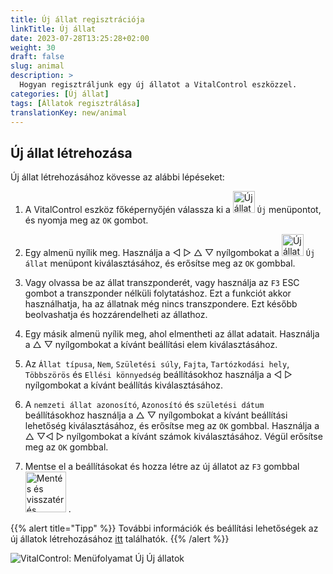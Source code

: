 ```yaml
---
title: Új állat regisztrációja
linkTitle: Új állat
date: 2023-07-28T13:25:28+02:00
weight: 30
draft: false
slug: animal
description: >
  Hogyan regisztráljunk egy új állatot a VitalControl eszközzel.
categories: [Új állat]
tags: [Állatok regisztrálása]
translationKey: new/animal
---
```

## Új állat létrehozása

Új állat létrehozásához kövesse az alábbi lépéseket:

1. A VitalControl eszköz főképernyőjén válassza ki a <img src="/icons/main/new-animal.svg" width="35" align="bottom" alt="Új állat" /> `Új` menüpontot, és nyomja meg az `OK` gombot.

2. Egy almenü nyílik meg. Használja a ◁ ▷ △ ▽ nyílgombokat a <img src="/icons/main/new-animal.svg" width="35" align="bottom" alt="Új állat" /> `Új állat` menüpont kiválasztásához, és erősítse meg az `OK` gombbal.

3. Vagy olvassa be az állat transzponderét, vagy használja az `F3` ESC gombot a transzponder nélküli folytatáshoz. Ezt a funkciót akkor használhatja, ha az állatnak még nincs transzpondere. Ezt később beolvashatja és hozzárendelheti az állathoz.

4. Egy másik almenü nyílik meg, ahol elmentheti az állat adatait. Használja a △ ▽ nyílgombokat a kívánt beállítási elem kiválasztásához.

5. Az `Állat típusa`, `Nem`, `Születési súly`, `Fajta`, `Tartózkodási hely`, `Többszörös` és `Ellési könnyedség` beállításokhoz használja a ◁ ▷ nyílgombokat a kívánt beállítás kiválasztásához.

6. A `nemzeti állat azonosító`, `Azonosító` és `születési dátum` beállításokhoz használja a △ ▽ nyílgombokat a kívánt beállítási lehetőség kiválasztásához, és erősítse meg az `OK` gombbal. Használja a △ ▽◁ ▷ nyílgombokat a kívánt számok kiválasztásához. Végül erősítse meg az `OK` gombbal.

7. Mentse el a beállításokat és hozza létre az új állatot az `F3` gombbal &nbsp;<img src="/icons/footer/save_exit.svg" width="65" align="bottom" alt="Mentés és visszatérés" />&nbsp;.

{{% alert title="Tipp" %}}
További információk és beállítási lehetőségek az új állatok létrehozásához [itt](../../settings/animal-registration/) találhatók.
{{% /alert %}}

   ![VitalControl: Menüfolyamat Új Új állatok](../images/new.png "Új állat létrehozása")
